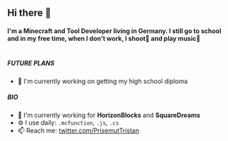 ## Hi there 👋

#### I'm a Minecraft and Tool Developer living in Germany. I still go to school and in my free time, when I don't work, I shoot📸 and play music🎵

# 

##### FUTURE PLANS
- 🏫 I'm currently working on getting my high school diploma

##### BIO
- 🏢 I'm currently working for **HorizonBlocks** and **SquareDreams**
- ⚙️ I use daily: `.mcfunction`, `.js`, `.cs` 
- 📫 Reach me: [twitter.com/PrisemutTristan](https://twitter.com/PrisemutTristan)
